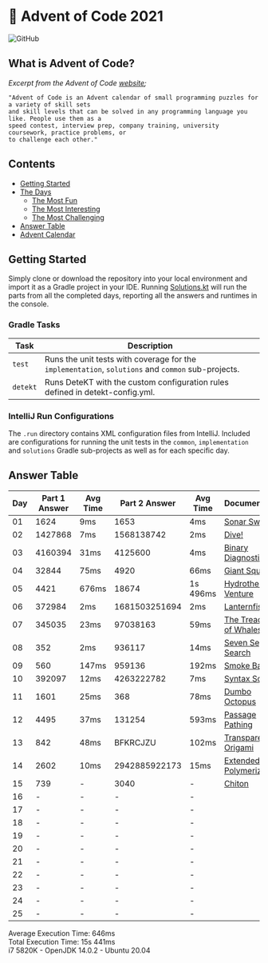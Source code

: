 # :christmas_tree: Advent of Code 2021

![GitHub](https://img.shields.io/badge/stars-02%2F50-yellow)

## What is Advent of Code?

_Excerpt from the Advent of Code [website](https://adventofcode.com/2020/about);_

    "Advent of Code is an Advent calendar of small programming puzzles for a variety of skill sets
    and skill levels that can be solved in any programming language you like. People use them as a
    speed contest, interview prep, company training, university coursework, practice problems, or
    to challenge each other."

## Contents
* [Getting Started](#getting-started)
* [The Days](#the-days)
    * [The Most Fun](#the-most-fun)
    * [The Most Interesting](#the-most-interesting)
    * [The Most Challenging](#the-most-challenging)
* [Answer Table](#answer-table)
* [Advent Calendar](#advent-calendar)

## Getting Started
Simply clone or download the repository into your local environment and import it as a Gradle project in your IDE.
Running [Solutions.kt](https://git.io/JII6v) will run the parts from all the completed days, reporting all the
answers and runtimes in the console.

### Gradle Tasks
| Task      | Description                                                                                        |
|-----------|----------------------------------------------------------------------------------------------------|
| `test`    | Runs the unit tests with coverage for the `implementation`, `solutions` and `common` sub-projects. |
| `detekt`  | Runs DeteKT with the custom configuration rules defined in detekt-config.yml.                      |

### IntelliJ Run Configurations
The `.run` directory contains XML configuration files from IntelliJ. Included are configurations for running the unit
tests in the `common`, `implementation` and `solutions` Gradle sub-projects as well as for each specific day.

## Answer Table

| Day | Part 1 Answer | Avg Time | Part 2 Answer | Avg Time | Documentation                            |
|-----|---------------|----------|---------------|----------|------------------------------------------|
| 01  | 1624          | 9ms      | 1653          | 4ms      | [Sonar Sweep](docs/DAY1.MD)              |
| 02  | 1427868       | 7ms      | 1568138742    | 2ms      | [Dive!](docs/DAY2.MD)                    |
| 03  | 4160394       | 31ms     | 4125600       | 4ms      | [Binary Diagnostic](docs/DAY3.MD)        |
| 04  | 32844         | 75ms     | 4920          | 66ms     | [Giant Squid](docs/DAY4.MD)              |
| 05  | 4421          | 676ms    | 18674         | 1s 496ms | [Hydrothermal Venture](docs/DAY5.MD)     |
| 06  | 372984        | 2ms      | 1681503251694 | 2ms      | [Lanternfish](docs/DAY6.MD)              |
| 07  | 345035        | 23ms     | 97038163      | 59ms     | [The Treachery of Whales](docs/DAY7.MD)  |
| 08  | 352           | 2ms      | 936117        | 14ms     | [Seven Segment Search](docs/DAY8.MD)     |
| 09  | 560           | 147ms    | 959136        | 192ms    | [Smoke Basin](docs/DAY9.MD)              |
| 10  | 392097        | 12ms     | 4263222782    | 7ms      | [Syntax Scoring](docs/DAY10.MD)          |
| 11  | 1601          | 25ms     | 368           | 78ms     | [Dumbo Octopus](docs/DAY11.MD)           |
| 12  | 4495          | 37ms     | 131254        | 593ms    | [Passage Pathing](docs/DAY12.MD)         |
| 13  | 842           | 48ms     | BFKRCJZU      | 102ms    | [Transparent Origami](docs/DAY13.MD)     |
| 14  | 2602          | 10ms     | 2942885922173 | 15ms     | [Extended Polymerization](docs/DAY14.MD) |
| 15  | 739           | -        | 3040          | -        | [Chiton](docs/DAY15.MD)                  |
| 16  | -             | -        | -             | -        | [](docs/DAY16.MD)                        |
| 17  | -             | -        | -             | -        | [](docs/DAY17.MD)                        |
| 18  | -             | -        | -             | -        | [](docs/DAY18.MD)                        |
| 19  | -             | -        | -             | -        | [](docs/DAY19.MD)                        |
| 20  | -             | -        | -             | -        | [](docs/DAY20.MD)                        |
| 21  | -             | -        | -             | -        | [](docs/DAY21.MD)                        |
| 22  | -             | -        | -             | -        | [](docs/DAY22.MD)                        |
| 23  | -             | -        | -             | -        | [](docs/DAY23.MD)                        |
| 24  | -             | -        | -             | -        | [](docs/DAY24.MD)                        |
| 25  | -             | -        | -             | -        | [](docs/DAY25.MD)                        |

Average Execution Time: 646ms \
Total Execution Time: 15s 441ms \
i7 5820K - OpenJDK 14.0.2 - Ubuntu 20.04
